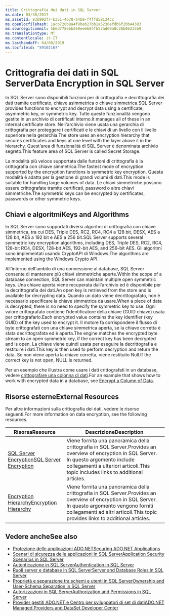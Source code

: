 ```yaml
---
title: Crittografia dei dati in SQL Server
ms.date: 03/30/2017
ms.assetid: 83b992f7-b351-4678-b4b9-f4ffd58134cc
ms.openlocfilehash: 1acb720b8a4f8beb27bb1a5236efdb6f2bb44383
ms.sourcegitcommit: 5b6d778ebb269ee6684fb57ad69a8c28b06235b9
ms.translationtype: MT
ms.contentlocale: it-IT
ms.lasthandoff: 04/08/2019
ms.locfileid: "59102167"
---
```

# <a name="data-encryption-in-sql-server"></a><span data-ttu-id="df8a5-102">Crittografia dei dati in SQL Server</span><span class="sxs-lookup"><span data-stu-id="df8a5-102">Data Encryption in SQL Server</span></span>
<span data-ttu-id="df8a5-103">In SQL Server sono disponibili funzioni per di crittografia e decrittografia dei dati tramite certificato, chiave asimmetrica o chiave simmetrica.</span><span class="sxs-lookup"><span data-stu-id="df8a5-103">SQL Server provides functions to encrypt and decrypt data using a certificate, asymmetric key, or symmetric key.</span></span> <span data-ttu-id="df8a5-104">Tutte queste funzionalità vengono gestite in un archivio di certificati interno.</span><span class="sxs-lookup"><span data-stu-id="df8a5-104">It manages all of these in an internal certificate store.</span></span> <span data-ttu-id="df8a5-105">Nell'archivio viene usata una gerarchia di crittografia per proteggere i certificati e le chiavi di un livello con il livello superiore nella gerarchia.</span><span class="sxs-lookup"><span data-stu-id="df8a5-105">The store uses an encryption hierarchy that secures certificates and keys at one level with the layer above it in the hierarchy.</span></span> <span data-ttu-id="df8a5-106">Quest'area di funzionalità di SQL Server è denominata archivio segreto.</span><span class="sxs-lookup"><span data-stu-id="df8a5-106">This feature area of SQL Server is called Secret Storage.</span></span>  
  
 <span data-ttu-id="df8a5-107">La modalità più veloce supportata dalle funzioni di crittografia è la crittografia con chiave simmetrica.</span><span class="sxs-lookup"><span data-stu-id="df8a5-107">The fastest mode of encryption supported by the encryption functions is symmetric key encryption.</span></span> <span data-ttu-id="df8a5-108">Questa modalità è adatta per la gestione di grandi volumi di dati.</span><span class="sxs-lookup"><span data-stu-id="df8a5-108">This mode is suitable for handling large volumes of data.</span></span> <span data-ttu-id="df8a5-109">Le chiavi simmetriche possono essere crittografate tramite certificati, password o altre chiavi simmetriche.</span><span class="sxs-lookup"><span data-stu-id="df8a5-109">The symmetric keys can be encrypted by certificates, passwords or other symmetric keys.</span></span>  
  
## <a name="keys-and-algorithms"></a><span data-ttu-id="df8a5-110">Chiavi e algoritmi</span><span class="sxs-lookup"><span data-stu-id="df8a5-110">Keys and Algorithms</span></span>  
 <span data-ttu-id="df8a5-111">In SQL Server sono supportati diversi algoritmi di crittografia con chiave simmetrica, tra cui DES, Triple DES, RC2, RC4, RC4 a 128 bit, DESX, AES a 128 bit, AES a 192 bit e AES a 256 bit.</span><span class="sxs-lookup"><span data-stu-id="df8a5-111">SQL Server supports several symmetric key encryption algorithms, including DES, Triple DES, RC2, RC4, 128-bit RC4, DESX, 128-bit AES, 192-bit AES, and 256-bit AES.</span></span> <span data-ttu-id="df8a5-112">Gli algoritmi sono implementati usando CryptoAPI di Windows.</span><span class="sxs-lookup"><span data-stu-id="df8a5-112">The algorithms are implemented using the Windows Crypto API.</span></span>  
  
 <span data-ttu-id="df8a5-113">All'interno dell'ambito di una connessione al database, SQL Server consente di mantenere più chiavi simmetriche aperte.</span><span class="sxs-lookup"><span data-stu-id="df8a5-113">Within the scope of a database connection, SQL Server can maintain multiple open symmetric keys.</span></span> <span data-ttu-id="df8a5-114">Una chiave aperta viene recuperata dall'archivio ed è disponibile per la decrittografia dei dati.</span><span class="sxs-lookup"><span data-stu-id="df8a5-114">An open key is retrieved from the store and is available for decrypting data.</span></span> <span data-ttu-id="df8a5-115">Quando un dato viene decrittografato, non è necessario specificare la chiave simmetrica da usare.</span><span class="sxs-lookup"><span data-stu-id="df8a5-115">When a piece of data is decrypted, there is no need to specify the symmetric key to use.</span></span> <span data-ttu-id="df8a5-116">Ogni valore crittografato contiene l'identificatore della chiave (GUID chiave) usata per crittografarlo.</span><span class="sxs-lookup"><span data-stu-id="df8a5-116">Each encrypted value contains the key identifier (key GUID) of the key used to encrypt it.</span></span> <span data-ttu-id="df8a5-117">Il motore fa corrispondere il flusso di byte crittografati con una chiave simmetrica aperta, se la chiave corretta è stata decrittografata ed è aperta.</span><span class="sxs-lookup"><span data-stu-id="df8a5-117">The engine matches the encrypted byte stream to an open symmetric key, if the correct key has been decrypted and is open.</span></span> <span data-ttu-id="df8a5-118">La chiave viene quindi usata per eseguire la decrittografia e restituire i dati.</span><span class="sxs-lookup"><span data-stu-id="df8a5-118">This key is then used to perform decryption and return the data.</span></span> <span data-ttu-id="df8a5-119">Se non viene aperta la chiave corretta, viene restituito Null.</span><span class="sxs-lookup"><span data-stu-id="df8a5-119">If the correct key is not open, NULL is returned.</span></span>  
  
 <span data-ttu-id="df8a5-120">Per un esempio che illustra come usare i dati crittografati in un database, vedere [crittografare una colonna di dati](/sql/relational-databases/security/encryption/encrypt-a-column-of-data).</span><span class="sxs-lookup"><span data-stu-id="df8a5-120">For an example that shows how to work with encrypted data in a database, see [Encrypt a Column of Data](/sql/relational-databases/security/encryption/encrypt-a-column-of-data).</span></span>
  
## <a name="external-resources"></a><span data-ttu-id="df8a5-121">Risorse esterne</span><span class="sxs-lookup"><span data-stu-id="df8a5-121">External Resources</span></span>  
 <span data-ttu-id="df8a5-122">Per altre informazioni sulla crittografia dei dati, vedere le risorse seguenti.</span><span class="sxs-lookup"><span data-stu-id="df8a5-122">For more information on data encryption, see the following resources.</span></span>  
  
|<span data-ttu-id="df8a5-123">Risorsa</span><span class="sxs-lookup"><span data-stu-id="df8a5-123">Resource</span></span>|<span data-ttu-id="df8a5-124">Descrizione</span><span class="sxs-lookup"><span data-stu-id="df8a5-124">Description</span></span>|  
|-|-|  
|[<span data-ttu-id="df8a5-125">SQL Server Encryption</span><span class="sxs-lookup"><span data-stu-id="df8a5-125">SQL Server Encryption</span></span>](/sql/relational-databases/security/encryption/sql-server-encryption)|<span data-ttu-id="df8a5-126">Viene fornita una panoramica della crittografia in SQL Server.</span><span class="sxs-lookup"><span data-stu-id="df8a5-126">Provides an overview of encryption in SQL Server.</span></span> <span data-ttu-id="df8a5-127">In questo argomento include collegamenti a ulteriori articoli.</span><span class="sxs-lookup"><span data-stu-id="df8a5-127">This topic includes links to additional articles.</span></span>|  
|[<span data-ttu-id="df8a5-128">Encryption Hierarchy</span><span class="sxs-lookup"><span data-stu-id="df8a5-128">Encryption Hierarchy</span></span>](/sql/relational-databases/security/encryption/encryption-hierarchy)|<span data-ttu-id="df8a5-129">Viene fornita una panoramica della crittografia in SQL Server.</span><span class="sxs-lookup"><span data-stu-id="df8a5-129">Provides an overview of encryption in SQL Server.</span></span> <span data-ttu-id="df8a5-130">In questo argomento vengono forniti collegamenti ad altri articoli.</span><span class="sxs-lookup"><span data-stu-id="df8a5-130">This topic provides links to additional articles.</span></span>|  
  
## <a name="see-also"></a><span data-ttu-id="df8a5-131">Vedere anche</span><span class="sxs-lookup"><span data-stu-id="df8a5-131">See also</span></span>

- [<span data-ttu-id="df8a5-132">Protezione delle applicazioni ADO.NET</span><span class="sxs-lookup"><span data-stu-id="df8a5-132">Securing ADO.NET Applications</span></span>](../../../../../docs/framework/data/adonet/securing-ado-net-applications.md)
- [<span data-ttu-id="df8a5-133">Scenari di sicurezza delle applicazioni in SQL Server</span><span class="sxs-lookup"><span data-stu-id="df8a5-133">Application Security Scenarios in SQL Server</span></span>](../../../../../docs/framework/data/adonet/sql/application-security-scenarios-in-sql-server.md)
- [<span data-ttu-id="df8a5-134">Autenticazione in SQL Server</span><span class="sxs-lookup"><span data-stu-id="df8a5-134">Authentication in SQL Server</span></span>](../../../../../docs/framework/data/adonet/sql/authentication-in-sql-server.md)
- [<span data-ttu-id="df8a5-135">Ruoli server e database in SQL Server</span><span class="sxs-lookup"><span data-stu-id="df8a5-135">Server and Database Roles in SQL Server</span></span>](../../../../../docs/framework/data/adonet/sql/server-and-database-roles-in-sql-server.md)
- [<span data-ttu-id="df8a5-136">Proprietà e separazione tra schemi e utenti in SQL Server</span><span class="sxs-lookup"><span data-stu-id="df8a5-136">Ownership and User-Schema Separation in SQL Server</span></span>](../../../../../docs/framework/data/adonet/sql/ownership-and-user-schema-separation-in-sql-server.md)
- [<span data-ttu-id="df8a5-137">Autorizzazioni in SQL Server</span><span class="sxs-lookup"><span data-stu-id="df8a5-137">Authorization and Permissions in SQL Server</span></span>](../../../../../docs/framework/data/adonet/sql/authorization-and-permissions-in-sql-server.md)
- [<span data-ttu-id="df8a5-138">Provider gestiti ADO.NET e Centro per sviluppatori di set di dati</span><span class="sxs-lookup"><span data-stu-id="df8a5-138">ADO.NET Managed Providers and DataSet Developer Center</span></span>](https://go.microsoft.com/fwlink/?LinkId=217917)
